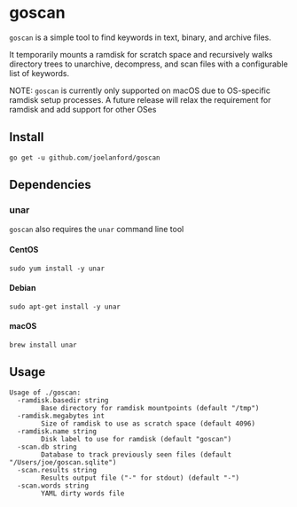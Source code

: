 # goscan

`goscan` is a simple tool to find keywords in text, binary, and archive files. 

It temporarily mounts a ramdisk for scratch space and recursively walks directory trees
to unarchive, decompress, and scan files with a configurable list of keywords.

NOTE: `goscan` is currently only supported on macOS due to OS-specific ramdisk setup processes. 
A future release will relax the requirement for ramdisk and add support for other OSes

## Install

`go get -u github.com/joelanford/goscan`

## Dependencies

### unar

`goscan` also requires the `unar` command line tool

#### CentOS

`sudo yum install -y unar`

#### Debian

`sudo apt-get install -y unar`

#### macOS

`brew install unar`

## Usage

```
Usage of ./goscan:
  -ramdisk.basedir string
    	Base directory for ramdisk mountpoints (default "/tmp")
  -ramdisk.megabytes int
    	Size of ramdisk to use as scratch space (default 4096)
  -ramdisk.name string
    	Disk label to use for ramdisk (default "goscan")
  -scan.db string
    	Database to track previously seen files (default "/Users/joe/goscan.sqlite")
  -scan.results string
    	Results output file ("-" for stdout) (default "-")
  -scan.words string
    	YAML dirty words file
```
